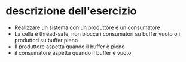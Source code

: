 # descrizione dell'esercizio
* Realizzare un sistema con un produttore e un consumatore
* La cella è thread-safe, non blocca i consumatori su buffer vuoto o i produttori su buffer pieno
* Il produttore aspetta quando il buffer è pieno
* il consumatore aspetta quando il buffer è vuoto 